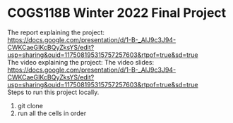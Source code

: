 # COGS118B Winter 2022 Final Project

The report explaining the project: https://docs.google.com/presentation/d/1-B-_AIJ9c3J94-CWKCaeGIKcBQyZksYS/edit?usp=sharing&ouid=117508195315757257603&rtpof=true&sd=true  
The video explaining the project:
The video slides: https://docs.google.com/presentation/d/1-B-_AIJ9c3J94-CWKCaeGIKcBQyZksYS/edit?usp=sharing&ouid=117508195315757257603&rtpof=true&sd=true  
Steps to run this project locally.
1) git clone
2) run all the cells in order
